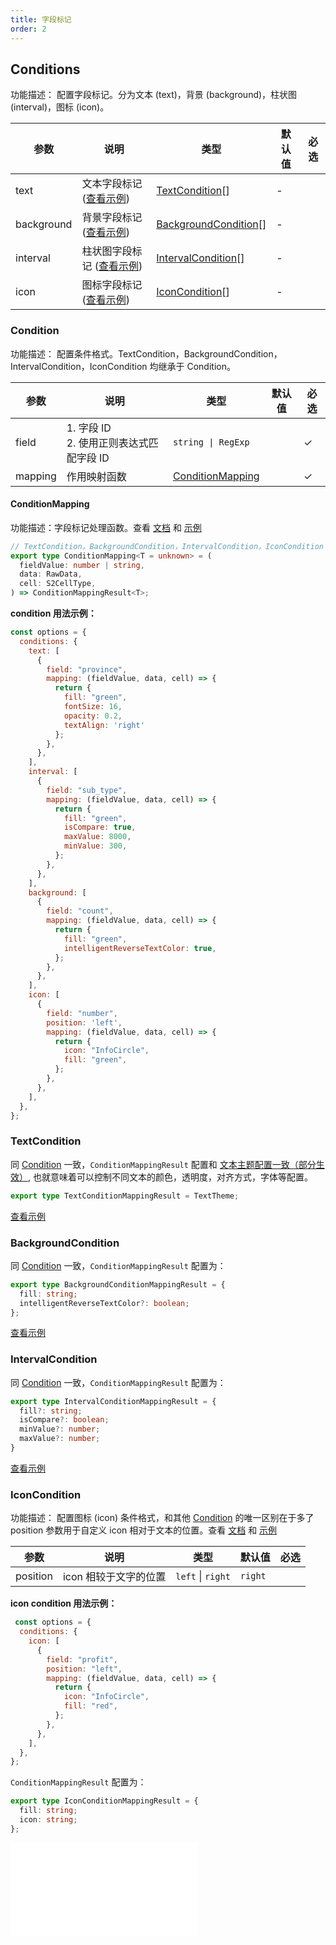 ```yaml
---
title: 字段标记
order: 2
---
```


## Conditions

功能描述： 配置字段标记。分为文本 (text)，背景 (background)，柱状图 (interval)，图标 (icon)。

| 参数       | 说明           | 类型                                          | 默认值 | 必选 |
| ---------- | -------------- | --------------------------------------------- | ------ | ---- |
| text       | 文本字段标记 ([查看示例](/examples/analysis/conditions/#text))   | [TextCondition](#textcondition)[]             | -      |      |
| background | 背景字段标记 ([查看示例](/examples/analysis/conditions/#background))  | [BackgroundCondition](#backgroundcondition)[] | -      |      |
| interval   | 柱状图字段标记 ([查看示例](/examples/analysis/conditions/#interval)) | [IntervalCondition](#intervalcondition)[]     | -      |      |
| icon       | 图标字段标记 ([查看示例](/examples/analysis/conditions/#icon))  | [IconCondition](#iconcondition)[]             | -      |      |

### Condition

功能描述： 配置条件格式。TextCondition，BackgroundCondition，IntervalCondition，IconCondition 均继承于 Condition。

| 参数    | 说明                                           | 类型                                  | 默认值 | 必选 |
| ------- | ---------------------------------------------- | ------------------------------------- | ------ | ---- |
| field   | 1. 字段 ID <br /> 2. 使用正则表达式匹配字段 ID | `string \| RegExp`                    |        | ✓    |
| mapping | 作用映射函数​                                  | [ConditionMapping](#conditionmapping) |        | ✓    |

#### ConditionMapping

功能描述：字段标记处理函数。查看 [文档](/manual/basic/conditions) 和 [示例](/examples/analysis/conditions/#interval)

```ts
// TextCondition，BackgroundCondition，IntervalCondition，IconCondition 各自对应的 mapping 函数返回 的 T 有所不同
export type ConditionMapping<T = unknown> = (
  fieldValue: number | string,
  data: RawData,
  cell: S2CellType,
) => ConditionMappingResult<T>;

```

**condition 用法示例：**

```javascript
const options = {
  conditions: {
    text: [
      {
        field: "province",
        mapping: (fieldValue, data, cell) => {
          return {
            fill: "green",
            fontSize: 16,
            opacity: 0.2,
            textAlign: 'right'
          };
        },
      },
    ],
    interval: [
      {
        field: "sub_type",
        mapping: (fieldValue, data, cell) => {
          return {
            fill: "green",
            isCompare: true,
            maxValue: 8000,
            minValue: 300,
          };
        },
      },
    ],
    background: [
      {
        field: "count",
        mapping: (fieldValue, data, cell) => {
          return {
            fill: "green",
            intelligentReverseTextColor: true,
          };
        },
      },
    ],
    icon: [
      {
        field: "number",
        position: 'left',
        mapping: (fieldValue, data, cell) => {
          return {
            icon: "InfoCircle",
            fill: "green",
          };
        },
      },
    ],
  },
};

```

### TextCondition

同 [Condition](#condition) 一致，`ConditionMappingResult` 配置和 [文本主题配置一致（部分生效）](/api/general/s2-theme#texttheme), 也就意味着可以控制不同文本的颜色，透明度，对齐方式，字体等配置。

```ts
export type TextConditionMappingResult = TextTheme;
```

[查看示例](/examples/analysis/conditions/#text)

### BackgroundCondition

同 [Condition](#condition) 一致，`ConditionMappingResult` 配置为：

```ts
export type BackgroundConditionMappingResult = {
  fill: string;
  intelligentReverseTextColor?: boolean;
};
```

[查看示例](/examples/analysis/conditions/#background)

### IntervalCondition

同 [Condition](#condition) 一致，`ConditionMappingResult` 配置为：

```ts
export type IntervalConditionMappingResult = {
  fill?: string;
  isCompare?: boolean;
  minValue?: number;
  maxValue?: number;
}
```

[查看示例](/examples/analysis/conditions/#interval)

### IconCondition

功能描述： 配置图标 (icon) 条件格式，和其他 [Condition](#condition) 的唯一区别在于多了 position 参数用于自定义 icon 相对于文本的位置。查看 [文档](/manual/basic/conditions) 和 [示例](/examples/analysis/conditions/#icon)

| 参数     | 说明                  | 类型            | 默认值  | 必选 |
| -------- | --------------------- | --------------- | ------- | ---- |
| position | icon 相较于文字的位置 | `left` \| `right` | `right` |      |

**icon condition 用法示例：**

```javascript
 const options = {
  conditions: {
    icon: [
      {
        field: "profit",
        position: "left",
        mapping: (fieldValue, data, cell) => {
          return {
            icon: "InfoCircle",
            fill: "red",
          };
        },
      },
    ],
  },
};

```

`ConditionMappingResult` 配置为：

```ts
export type IconConditionMappingResult = {
  fill: string;
  icon: string;
};
```

<embed src="@/docs/common/icon.zh.md"></embed>​

